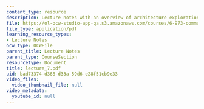 ```yaml
---
content_type: resource
description: Lecture notes with an overview of architecture exploration in Bluespec?.
file: https://ol-ocw-studio-app-qa.s3.amazonaws.com/courses/6-973-communication-system-design-spring-2006/bad73374d368d33a59d6e28f51cb9e33_lecture_7.pdf
file_type: application/pdf
learning_resource_types:
- Lecture Notes
ocw_type: OCWFile
parent_title: Lecture Notes
parent_type: CourseSection
resourcetype: Document
title: lecture_7.pdf
uid: bad73374-d368-d33a-59d6-e28f51cb9e33
video_files:
  video_thumbnail_file: null
video_metadata:
  youtube_id: null
---
```

